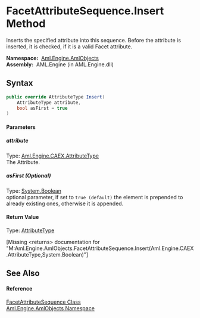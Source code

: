 FacetAttributeSequence.Insert Method
====================================
Inserts the specified attribute into this sequence. Before the attribute is inserted, it is checked, if it is a valid Facet attribute.

  **Namespace:**  [Aml.Engine.AmlObjects][1]  
  **Assembly:**  AML.Engine (in AML.Engine.dll)

Syntax
------

```csharp
public override AttributeType Insert(
	AttributeType attribute,
	bool asFirst = true
)
```

#### Parameters

##### *attribute*
Type: [Aml.Engine.CAEX.AttributeType][2]  
The Attribute.

##### *asFirst* (Optional)
Type: [System.Boolean][3]  
 optional parameter, if set to `true (default)` the element is prepended to already existing ones, otherwise it is appended.

#### Return Value
Type: [AttributeType][2]  

[Missing &lt;returns> documentation for "M:Aml.Engine.AmlObjects.FacetAttributeSequence.Insert(Aml.Engine.CAEX.AttributeType,System.Boolean)"]


See Also
--------

#### Reference
[FacetAttributeSequence Class][4]  
[Aml.Engine.AmlObjects Namespace][1]  

[1]: ../README.md
[2]: ../../Aml.Engine.CAEX/AttributeType/README.md
[3]: https://docs.microsoft.com/dotnet/api/system.boolean
[4]: README.md
[5]: https://www.automationml.org
[6]: ../../icons/logoShade.png